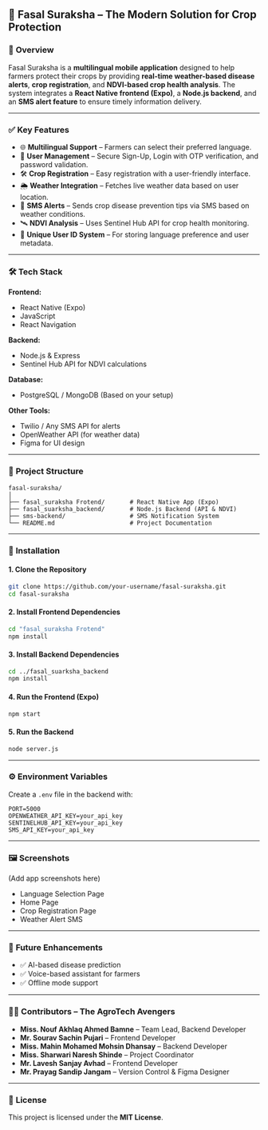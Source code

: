 
## 🌾 **Fasal Suraksha – The Modern Solution for Crop Protection**

### 📌 **Overview**

Fasal Suraksha is a **multilingual mobile application** designed to help farmers protect their crops by providing **real-time weather-based disease alerts**, **crop registration**, and **NDVI-based crop health analysis**.
The system integrates a **React Native frontend (Expo)**, a **Node.js backend**, and an **SMS alert feature** to ensure timely information delivery.

---

### ✅ **Key Features**

* 🌐 **Multilingual Support** – Farmers can select their preferred language.
* 🧾 **User Management** – Secure Sign-Up, Login with OTP verification, and password validation.
* 🛠 **Crop Registration** – Easy registration with a user-friendly interface.
* 🌦 **Weather Integration** – Fetches live weather data based on user location.
* 📲 **SMS Alerts** – Sends crop disease prevention tips via SMS based on weather conditions.
* 🛰 **NDVI Analysis** – Uses Sentinel Hub API for crop health monitoring.
* 🔐 **Unique User ID System** – For storing language preference and user metadata.

---

### 🛠 **Tech Stack**

**Frontend:**

* React Native (Expo)
* JavaScript
* React Navigation

**Backend:**

* Node.js & Express
* Sentinel Hub API for NDVI calculations

**Database:**

* PostgreSQL / MongoDB (Based on your setup)

**Other Tools:**

* Twilio / Any SMS API for alerts
* OpenWeather API (for weather data)
* Figma for UI design

---

### 📂 **Project Structure**

```
fasal-suraksha/
│
├── fasal_suraksha Frotend/       # React Native App (Expo)
├── fasal_suarksha_backend/       # Node.js Backend (API & NDVI)
├── sms-backend/                  # SMS Notification System
└── README.md                     # Project Documentation
```

---

### 🚀 **Installation**

#### **1. Clone the Repository**

```bash
git clone https://github.com/your-username/fasal-suraksha.git
cd fasal-suraksha
```

#### **2. Install Frontend Dependencies**

```bash
cd "fasal_suraksha Frotend"
npm install
```

#### **3. Install Backend Dependencies**

```bash
cd ../fasal_suarksha_backend
npm install
```

#### **4. Run the Frontend (Expo)**

```bash
npm start
```

#### **5. Run the Backend**

```bash
node server.js
```

---

### ⚙ **Environment Variables**

Create a `.env` file in the backend with:

```
PORT=5000
OPENWEATHER_API_KEY=your_api_key
SENTINELHUB_API_KEY=your_api_key
SMS_API_KEY=your_api_key
```

---

### 🖼 **Screenshots**

(Add app screenshots here)

* Language Selection Page
* Home Page
* Crop Registration Page
* Weather Alert SMS

---

### 📢 **Future Enhancements**

* ✅ AI-based disease prediction
* ✅ Voice-based assistant for farmers
* ✅ Offline mode support

---

### 👨‍💻 **Contributors – The AgroTech Avengers**

* **Miss. Nouf Akhlaq Ahmed Bamne** – Team Lead, Backend Developer
* **Mr. Sourav Sachin Pujari** – Frontend Developer
* **Miss. Mahin Mohamed Mohsin Dhansay** – Backend Developer
* **Miss. Sharwari Naresh Shinde** – Project Coordinator
* **Mr. Lavesh Sanjay Avhad** – Frontend Developer
* **Mr. Prayag Sandip Jangam** – Version Control & Figma Designer

---

### 📜 **License**

This project is licensed under the **MIT License**.
